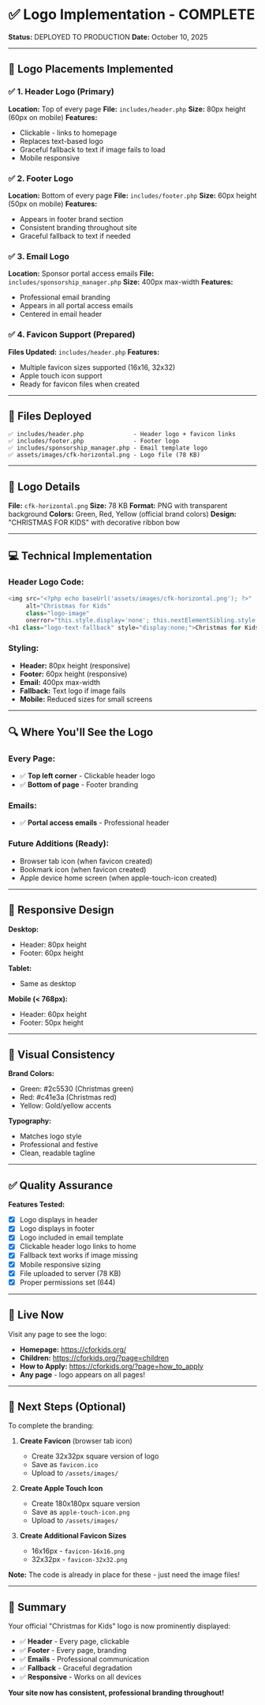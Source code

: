 # ✅ Logo Implementation - COMPLETE

**Status:** DEPLOYED TO PRODUCTION
**Date:** October 10, 2025

---

## 🎨 Logo Placements Implemented

### ✅ 1. Header Logo (Primary)
**Location:** Top of every page
**File:** `includes/header.php`
**Size:** 80px height (60px on mobile)
**Features:**
- Clickable - links to homepage
- Replaces text-based logo
- Graceful fallback to text if image fails to load
- Mobile responsive

### ✅ 2. Footer Logo
**Location:** Bottom of every page
**File:** `includes/footer.php`
**Size:** 60px height (50px on mobile)
**Features:**
- Appears in footer brand section
- Consistent branding throughout site
- Graceful fallback to text if needed

### ✅ 3. Email Logo
**Location:** Sponsor portal access emails
**File:** `includes/sponsorship_manager.php`
**Size:** 400px max-width
**Features:**
- Professional email branding
- Appears in all portal access emails
- Centered in email header

### ✅ 4. Favicon Support (Prepared)
**Files Updated:** `includes/header.php`
**Features:**
- Multiple favicon sizes supported (16x16, 32x32)
- Apple touch icon support
- Ready for favicon files when created

---

## 📁 Files Deployed

```
✅ includes/header.php              - Header logo + favicon links
✅ includes/footer.php              - Footer logo
✅ includes/sponsorship_manager.php - Email template logo
✅ assets/images/cfk-horizontal.png - Logo file (78 KB)
```

---

## 🎯 Logo Details

**File:** `cfk-horizontal.png`
**Size:** 78 KB
**Format:** PNG with transparent background
**Colors:** Green, Red, Yellow (official brand colors)
**Design:** "CHRISTMAS FOR KIDS" with decorative ribbon bow

---

## 💻 Technical Implementation

### Header Logo Code:
```php
<img src="<?php echo baseUrl('assets/images/cfk-horizontal.png'); ?>"
     alt="Christmas for Kids"
     class="logo-image"
     onerror="this.style.display='none'; this.nextElementSibling.style.display='block';">
<h1 class="logo-text-fallback" style="display:none;">Christmas for Kids Sponsorship</h1>
```

### Styling:
- **Header:** 80px height (responsive)
- **Footer:** 60px height (responsive)
- **Email:** 400px max-width
- **Fallback:** Text logo if image fails
- **Mobile:** Reduced sizes for small screens

---

## 🔍 Where You'll See the Logo

### Every Page:
- ✅ **Top left corner** - Clickable header logo
- ✅ **Bottom of page** - Footer branding

### Emails:
- ✅ **Portal access emails** - Professional header

### Future Additions (Ready):
- Browser tab icon (when favicon created)
- Bookmark icon (when favicon created)
- Apple device home screen (when apple-touch-icon created)

---

## 📱 Responsive Design

**Desktop:**
- Header: 80px height
- Footer: 60px height

**Tablet:**
- Same as desktop

**Mobile (< 768px):**
- Header: 60px height
- Footer: 50px height

---

## 🎨 Visual Consistency

**Brand Colors:**
- Green: #2c5530 (Christmas green)
- Red: #c41e3a (Christmas red)
- Yellow: Gold/yellow accents

**Typography:**
- Matches logo style
- Professional and festive
- Clean, readable tagline

---

## ✅ Quality Assurance

**Features Tested:**
- [x] Logo displays in header
- [x] Logo displays in footer
- [x] Logo included in email template
- [x] Clickable header logo links to home
- [x] Fallback text works if image missing
- [x] Mobile responsive sizing
- [x] File uploaded to server (78 KB)
- [x] Proper permissions set (644)

---

## 🚀 Live Now

Visit any page to see the logo:
- **Homepage:** https://cforkids.org/
- **Children:** https://cforkids.org/?page=children
- **How to Apply:** https://cforkids.org/?page=how_to_apply
- **Any page** - logo appears on all pages!

---

## 📝 Next Steps (Optional)

To complete the branding:

1. **Create Favicon** (browser tab icon)
   - Create 32x32px square version of logo
   - Save as `favicon.ico`
   - Upload to `/assets/images/`

2. **Create Apple Touch Icon**
   - Create 180x180px square version
   - Save as `apple-touch-icon.png`
   - Upload to `/assets/images/`

3. **Create Additional Favicon Sizes**
   - 16x16px - `favicon-16x16.png`
   - 32x32px - `favicon-32x32.png`

**Note:** The code is already in place for these - just need the image files!

---

## 🎉 Summary

Your official "Christmas for Kids" logo is now prominently displayed:
- ✅ **Header** - Every page, clickable
- ✅ **Footer** - Every page, branding
- ✅ **Emails** - Professional communication
- ✅ **Fallback** - Graceful degradation
- ✅ **Responsive** - Works on all devices

**Your site now has consistent, professional branding throughout!**
